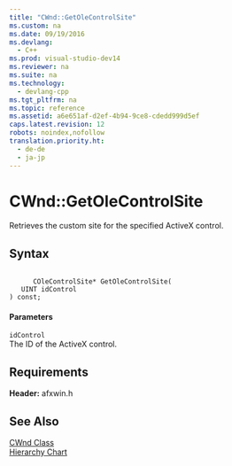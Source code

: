 ```yaml
---
title: "CWnd::GetOleControlSite"
ms.custom: na
ms.date: 09/19/2016
ms.devlang: 
  - C++
ms.prod: visual-studio-dev14
ms.reviewer: na
ms.suite: na
ms.technology: 
  - devlang-cpp
ms.tgt_pltfrm: na
ms.topic: reference
ms.assetid: a6e651af-d2ef-4b94-9ce8-cdedd999d5ef
caps.latest.revision: 12
robots: noindex,nofollow
translation.priority.ht: 
  - de-de
  - ja-jp
---
```

# CWnd::GetOleControlSite
Retrieves the custom site for the specified ActiveX control.  
  
## Syntax  
  
```  
  
      COleControlSite* GetOleControlSite(  
   UINT idControl  
) const;  
```  
  
#### Parameters  
 `idControl`  
 The ID of the ActiveX control.  
  
## Requirements  
 **Header:** afxwin.h  
  
## See Also  
 [CWnd Class](../vs140/CWnd-Class.md)   
 [Hierarchy Chart](../vs140/Hierarchy-Chart.md)